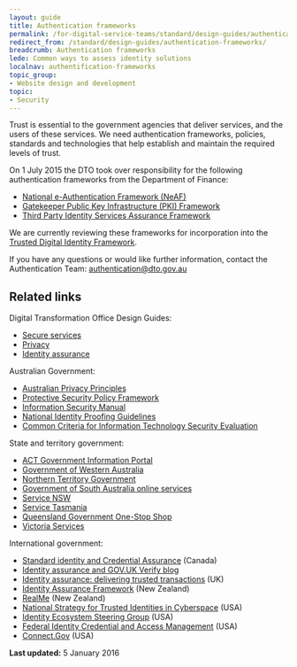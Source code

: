 ```yaml
---
layout: guide
title: Authentication frameworks
permalink: /for-digital-service-teams/standard/design-guides/authentication-frameworks/
redirect_from: /standard/design-guides/authentication-frameworks/
breadcrumb: Authentication frameworks
lede: Common ways to assess identity solutions
localnav: authentification-frameworks
topic_group:
- Website design and development
topic:
- Security
---
```

Trust is essential to the government agencies that deliver services, and the users of these services. We need authentication frameworks, policies, standards and technologies that help establish and maintain the required levels of trust.

On 1 July 2015 the DTO took over responsibility for the following authentication frameworks from the Department of Finance:

- [National e-Authentication Framework (NeAF)](/standard/design-guides/authentication-frameworks/national-e-authentication-framework/)
- [Gatekeeper Public Key Infrastructure (PKI) Framework](/standard/design-guides/authentication-frameworks/gatekeeper-public-key-infrastructure-framework/)
- [Third Party Identity Services Assurance Framework](/standard/design-guides/authentication-frameworks/third-party-identity-services-assurance-framework/)

We are currently reviewing these frameworks for incorporation into the [Trusted Digital Identity Framework](/standard/design-guides/identity-assurance/).

If you have any questions or would like further information, contact the Authentication Team: [authentication@dto.gov.au](mailto:authentication@dto.gov.au)

## Related links

Digital Transformation Office Design Guides:

- [Secure services](/standard/design-guides/secure-services/)
- [Privacy](/standard/design-guides/privacy/)
- [Identity assurance](/standard/design-guides/identity-assurance/)

Australian Government:

- [Australian Privacy Principles](http://www.oaic.gov.au/privacy/privacy-act/australian-privacy-principles)
- [Protective Security Policy Framework](https://www.protectivesecurity.gov.au/Pages/default.aspx)
- [Information Security Manual](http://www.asd.gov.au/infosec/ism/)
- [National Identity Proofing Guidelines](https://www.ag.gov.au/RightsAndProtections/IdentitySecurity/Pages/Identity-security-guidelines-and-standards.aspx)
- [Common Criteria for Information Technology Security Evaluation](http://www.commoncriteriaportal.org/)

State and territory government:

- [ACT Government Information Portal](http://www.act.gov.au/)
- [Government of Western Australia](https://www.wa.gov.au/)
- [Northern Territory Government](http://www.nt.gov.au/)
- [Government of South Australia online services](https://www.sa.gov.au/topics/housing-property-and-land/land-services-industry/online-services)
- [Service NSW](http://www.service.nsw.gov.au/)
- [Service Tasmania](http://www.service.tas.gov.au/)
- [Queensland Government One-Stop Shop](http://www.qld.gov.au/dsitia/initiatives/one-stop-shop/)
- [Victoria Services](http://www.vic.gov.au/services.html)

International government:

- [Standard identity and Credential Assurance](http://www.tbs-sct.gc.ca/pol/doc-eng.aspx?id=26776) (Canada)
- [Identity assurance and GOV.UK Verify blog](https://identityassurance.blog.gov.uk/)
- [Identity assurance: delivering trusted transactions](https://www.gov.uk/government/collections/identity-assurance-enabling-trusted-transactions) (UK)
- [Identity Assurance Framework](http://www.dia.govt.nz/diawebsite.nsf/wpg_URL/Resource-material-Publications-Identity-Assurance-Framework?OpenDocument) (New Zealand)
- [RealMe](https://www.realme.govt.nz/) (New Zealand)
- [National Strategy for Trusted Identities in Cyberspace](http://www.nist.gov/nstic/) (USA)
- [Identity Ecosystem Steering Group](https://www.idesg.org/) (USA)
- [Federal Identity Credential and Access Management](http://www.idmanagement.gov/) (USA)
- [Connect.Gov](http://www.connect.gov/) (USA)

**Last updated:** 5 January 2016
